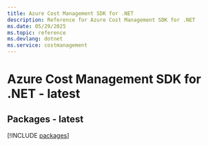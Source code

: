 ```yaml
---
title: Azure Cost Management SDK for .NET
description: Reference for Azure Cost Management SDK for .NET
ms.date: 05/29/2025
ms.topic: reference
ms.devlang: dotnet
ms.service: costmanagement
---
```

# Azure Cost Management SDK for .NET - latest
## Packages - latest
[!INCLUDE [packages](cost-management-index.md)]